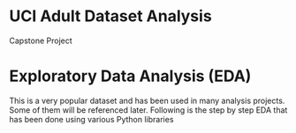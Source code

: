 # UCI Adult Dataset Analysis
Capstone Project

# Exploratory Data Analysis (EDA)
This is a very popular dataset and has been used in many analysis projects. Some of them will be referenced later. Following is the step by step EDA that has been done using various Python libraries

